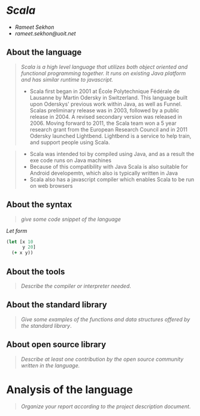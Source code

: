 # _Scala_

- _Rameet Sekhon_
- _rameet.sekhon@uoit.net_

## About the language

> _Scala is a high level language that utilizes both object oriented and functional programming together. It runs on existing Java platform and has similar runtime to javascript._
>
> - Scala first began in 2001 at  École Polytechnique Fédérale de Lausanne by Martin Odersky in Switzerland. This language built upon Oderskys' previous work within Java, as well as Funnel. Scalas preliminary release was in 2003, followed by a public release in 2004. A revised secondary version was released in 2006. Moving forward to 2011, the Scala team won a 5 year research grant from the European Research Council and in 2011 Odersky launched Lightbend. Lightbend is a service to help train, and support people using Scala.

> - Scala was intended toi by compiled using Java, and as a result the exe code runs on Java machines
> - Because of this compatibility with Java Scala is also suitable for Android developemtn, which also is typically written in Java
> - Scala also has a javascript compiler which enables Scala to be run on web browsers

## About the syntax

> _give some code snippet of the language_

*Let form*

```clojure
(let [x 10
      y 20]
  (+ x y))
```

## About the tools

> _Describe the compiler or interpreter needed_.

## About the standard library

> _Give some examples of the functions and data structures
> offered by the standard library_.

## About open source library

> _Describe at least one contribution by the open source
community written in the language._

# Analysis of the language

> _Organize your report according to the project description
document_.


